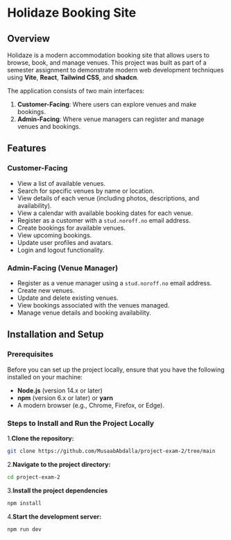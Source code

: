 # Holidaze Booking Site

## Overview

Holidaze is a modern accommodation booking site that allows users to browse, book, and manage venues. This project was built as part of a semester assignment to demonstrate modern web development techniques using **Vite**, **React**, **Tailwind CSS**, and **shadcn**.

The application consists of two main interfaces:

1. **Customer-Facing**: Where users can explore venues and make bookings.
2. **Admin-Facing**: Where venue managers can register and manage venues and bookings.

## Features

### Customer-Facing

- View a list of available venues.
- Search for specific venues by name or location.
- View details of each venue (including photos, descriptions, and availability).
- View a calendar with available booking dates for each venue.
- Register as a customer with a `stud.noroff.no` email address.
- Create bookings for available venues.
- View upcoming bookings.
- Update user profiles and avatars.
- Login and logout functionality.

### Admin-Facing (Venue Manager)

- Register as a venue manager using a `stud.noroff.no` email address.
- Create new venues.
- Update and delete existing venues.
- View bookings associated with the venues managed.
- Manage venue details and booking availability.

## Installation and Setup

### Prerequisites

Before you can set up the project locally, ensure that you have the following installed on your machine:

- **Node.js** (version 14.x or later)
- **npm** (version 6.x or later) or **yarn**
- A modern browser (e.g., Chrome, Firefox, or Edge).

### Steps to Install and Run the Project Locally

1.**Clone the repository:**

```bash
git clone https://github.com/MusaabAbdalla/project-exam-2/tree/main
```

2.**Navigate to the project directory:**

```bash
cd project-exam-2
```

3.**Install the project dependencies**

```bash
npm install
```

4.**Start the development server:**

```bash
npm run dev
```
